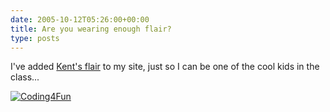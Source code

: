 ```yaml
---
date: 2005-10-12T05:26:00+00:00
title: Are you wearing enough flair?
type: posts
---
```

I've added [Kent's flair](http://www.acmebinary.com/blogs/kent/archive/2005/10/07/273.aspx) to my site, just so I can be one of the cool kids in the class...

[<img alt="Coding4Fun" src="http://msdn.microsoft.com/coding4fun/flairmaker.ashx?style=2" border="0" />](http://msdn.microsoft.com/coding4fun/)
